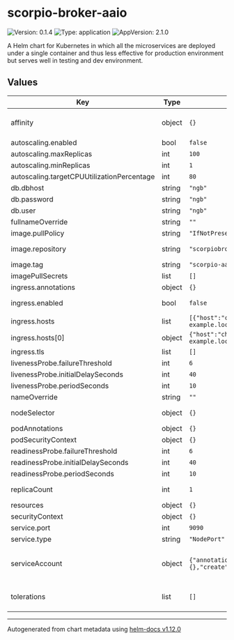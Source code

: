 # scorpio-broker-aaio

![Version: 0.1.4](https://img.shields.io/badge/Version-0.1.4-informational?style=flat-square) ![Type: application](https://img.shields.io/badge/Type-application-informational?style=flat-square) ![AppVersion: 2.1.0](https://img.shields.io/badge/AppVersion-2.1.0-informational?style=flat-square)

A Helm chart for Kubernetes in which all the microservices are deployed under a single container and thus less effective for production environment but serves well in testing and dev environment.

## Values

| Key | Type | Default | Description |
|-----|------|---------|-------------|
| affinity | object | `{}` | affinity template ref: https://kubernetes.io/docs/concepts/configuration/assign-pod-node/#affinity-and-anti-affinity |
| autoscaling.enabled | bool | `false` | should autoscaling be enabled       |
| autoscaling.maxReplicas | int | `100` | maximum number of running pods |
| autoscaling.minReplicas | int | `1` | minimum number of running pods |
| autoscaling.targetCPUUtilizationPercentage | int | `80` | target average CPU utilization over all the pods |
| db.dbhost | string | `"ngb"` | host of the database to be used |
| db.password | string | `"ngb"` | password for connecting the database |
| db.user | string | `"ngb"` | user for connecting the database |
| fullnameOverride | string | `""` |  |
| image.pullPolicy | string | `"IfNotPresent"` | specification of the image pull policy |
| image.repository | string | `"scorpiobroker/scorpio"` | scorpiobroker image name ref: https://hub.docker.com/r/scorpiobroker/scorpio       |
| image.tag | string | `"scorpio-aaio_2.1.0"` | tag of the image to be used |
| imagePullSecrets | list | `[]` |  |
| ingress.annotations | object | `{}` | annotations to be added to the ingress |
| ingress.enabled | bool | `false` | should there be an ingress to connect scorpio with the public internet       |
| ingress.hosts | list | `[{"host":"chart-example.local","paths":[]}]` | all hosts to be provided   |
| ingress.hosts[0] | object | `{"host":"chart-example.local","paths":[]}` | provide a hosts and the paths that should be available     |
| ingress.tls | list | `[]` |  |
| livenessProbe.failureThreshold | int | `6` |  |
| livenessProbe.initialDelaySeconds | int | `40` |  |
| livenessProbe.periodSeconds | int | `10` |  |
| nameOverride | string | `""` |  |
| nodeSelector | object | `{}` | selector template ref: https://kubernetes.io/docs/user-guide/node-selection/ |
| podAnnotations | object | `{}` |  |
| podSecurityContext | object | `{}` |  |
| readinessProbe.failureThreshold | int | `6` |  |
| readinessProbe.initialDelaySeconds | int | `40` |  |
| readinessProbe.periodSeconds | int | `10` |  |
| replicaCount | int | `1` | initial number of target replications, can be different if autoscaling is enabled |
| resources | object | `{}` |  |
| securityContext | object | `{}` |  |
| service.port | int | `9090` | port to be used by the service |
| service.type | string | `"NodePort"` | service type       |
| serviceAccount | object | `{"annotations":{},"create":false,"name":""}` | if a scorpio specific service account should be used, it can be configured here ref: https://kubernetes.io/docs/tasks/configure-pod-container/configure-service-account/ |
| tolerations | list | `[]` | tolerations template ref: ref: https://kubernetes.io/docs/concepts/configuration/taint-and-toleration/ |

----------------------------------------------
Autogenerated from chart metadata using [helm-docs v1.12.0](https://github.com/norwoodj/helm-docs/releases/v1.12.0)
